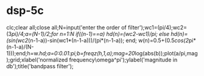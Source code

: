 # dsp-5c
clc;clear all;close all;N=input('enter the order of filter');wc1=(pi/4);wc2=(3*pi)/4;a=(N-1)/2;for n=1:N if((n-1)==a) hd(n)=(wc2-wc1)/pi; else hd(n)=(sin(wc2*(n-1-a))-sin(wc1*(n-1-a)))/(pi*(n-1-a)); end; w(n)=0.5+(0.5*cos(2*pi*(n-1-a)/(N-1)));end;h=w.*hd;a=0:0.01:pi;b=freqz(h,1,a);mag=20*log(abs(b));plot(a/pi,mag);grid;xlabel('normalized frequency\omega^pi');ylabel('magnitude in db');title('bandpass filter');
